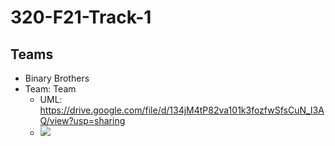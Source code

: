 # 320-F21-Track-1
## Teams
- Binary Brothers
- Team: Team
  - UML: https://drive.google.com/file/d/134jM4tP82va101k3fozfwSfsCuN_I3AQ/view?usp=sharing
  - ![](https://drive.google.com/uc?export=view&id=1GvSXPlrJkn5jhnOUTCpbkdtXVx_uOk2t)
